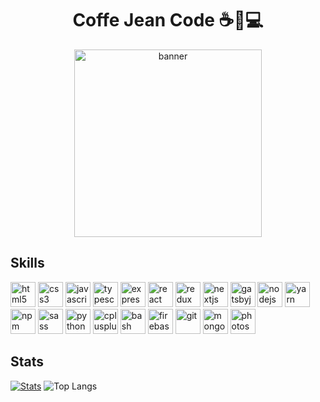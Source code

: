 <h1 align="center"> Coffe Jean Code ☕👖💻 </h1>

<!-- Banner -->
<p align="center">
<img src="https://media1.giphy.com/media/du3J3cXyzhj75IOgvA/giphy.gif" width="300px" height="300px" alt="banner" />
</p>

<!-- Skill -->

## Skills

<p align="left">
   <img src="https://devicon.dev/devicon.git/icons/html5/html5-original.svg" alt="html5" width="40" height="40" />
   <img src="https://devicon.dev/devicon.git/icons/css3/css3-original.svg" alt="css3" width="40" height="40" />
   <img src="https://devicons.github.io/devicon/devicon.git/icons/javascript/javascript-original.svg" alt="javascript" width="40" height="40"/>
   <img src="https://devicons.github.io/devicon/devicon.git/icons/typescript/typescript-original.svg" alt="typescript" width="40" height="40"/>
   <img src="https://devicons.github.io/devicon/devicon.git/icons/express/express-original-wordmark.svg" alt="express" width="40" height="40"/>
   <img src="https://devicons.github.io/devicon/devicon.git/icons/react/react-original-wordmark.svg" alt="react" width="40" height="40"/>
   <img src="https://devicon.dev/devicon.git/icons/redux/redux-original.svg" alt="redux" width="40" height="40"/>
   <img src="https://cdn.worldvectorlogo.com/logos/nextjs-3.svg" alt="nextjs" width="40" height="40"/>
   <img src="https://symbols.getvecta.com/stencil_81/10_gatsbyjs-icon.6dcf1e65b8.svg" alt="gatsbyjs" width="40" height="40"/>
   <img src="https://devicon.dev/devicon.git/icons/nodejs/nodejs-original.svg" alt="nodejs" width="40" height="40"/>
   <img src="https://devicon.dev/devicon.git/icons/yarn/yarn-original.svg" alt="yarn" width="40" height="40"/>
   <img src="https://devicon.dev/devicon.git/icons/npm/npm-original-wordmark.svg" alt="npm" width="40" height="40"/>
   <img src="https://devicons.github.io/devicon/devicon.git/icons/sass/sass-original.svg" alt="sass" width="40" height="40"/>
   <img src="https://devicons.github.io/devicon/devicon.git/icons/python/python-original.svg" alt="python" width="40" height="40"/>
   <img src="https://devicon.dev/devicon.git/icons/cplusplus/cplusplus-original.svg" alt="cplusplus" width="40" height="40"/>
   <img src="https://www.vectorlogo.zone/logos/gnu_bash/gnu_bash-icon.svg" alt="bash" width="40" height="40"/>
   <img src="https://www.vectorlogo.zone/logos/firebase/firebase-icon.svg" alt="firebase" width="40" height="40"/>
   <img src="https://www.vectorlogo.zone/logos/git-scm/git-scm-icon.svg" alt="git" width="40" height="40"/>
   <img src="https://devicons.github.io/devicon/devicon.git/icons/mongodb/mongodb-original-wordmark.svg" alt="mongodb" width="40" height="40"/> 
   <img src="https://devicons.github.io/devicon/devicon.git/icons/photoshop/photoshop-plain.svg" alt="photoshop" width="40" height="40"/>  
<br>
<!-- Image -->

<!-- Stats -->

## Stats

[![Stats](https://github-readme-stats.vercel.app/api?username=CoffeJeanCode)](https://github.com/anuraghazra/github-readme-stats)
![Top Langs](https://github-readme-stats.vercel.app/api/top-langs/?username=CoffeJeanCode&layout=compact)
